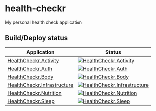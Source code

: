 # health-checkr
My personal health check application

## Build/Deploy status

| Application | Status |
| ----------- | ------ |
| [HealthCheckr.Activity](https://github.com/willvelida/health-checkr/tree/main/HealthCheckr.Activity) | [![HealthCheckr.Activity](https://github.com/willvelida/health-checkr/actions/workflows/deployActivityService.yml/badge.svg)](https://github.com/willvelida/health-checkr/actions/workflows/deployActivityService.yml) |
| [HealthCheckr.Auth](https://github.com/willvelida/health-checkr/tree/main/HealthCheckr.Auth) | [![HealthCheckr.Auth](https://github.com/willvelida/health-checkr/actions/workflows/deployAuthService.yml/badge.svg)](https://github.com/willvelida/health-checkr/actions/workflows/deployAuthService.yml) |
| [HealthCheckr.Body](https://github.com/willvelida/health-checkr/tree/main/HealthCheckr.Body) | [![HealthCheckr.Body](https://github.com/willvelida/health-checkr/actions/workflows/deployBodyService.yml/badge.svg)](https://github.com/willvelida/health-checkr/actions/workflows/deployBodyService.yml) |
| [HealthCheckr.Infrastructure](https://github.com/willvelida/health-checkr/tree/main/HealthCheckr.Infrastructure) | [![HealthCheckr.Infrastructure](https://github.com/willvelida/health-checkr/actions/workflows/deployInfra.yml/badge.svg)](https://github.com/willvelida/health-checkr/actions/workflows/deployInfra.yml) |
| [HealthCheckr.Nutrition](https://github.com/willvelida/health-checkr/tree/main/HealthCheckr.Nutrition) | [![HealthCheckr.Nutrition](https://github.com/willvelida/health-checkr/actions/workflows/deployNutritionService.yml/badge.svg)](https://github.com/willvelida/health-checkr/actions/workflows/deployNutritionService.yml) |
| [HealthCheckr.Sleep](https://github.com/willvelida/health-checkr/tree/main/HealthCheckr.Sleep) | [![HealthCheckr.Sleep](https://github.com/willvelida/health-checkr/actions/workflows/deploySleepService.yml/badge.svg)](https://github.com/willvelida/health-checkr/actions/workflows/deploySleepService.yml) |
